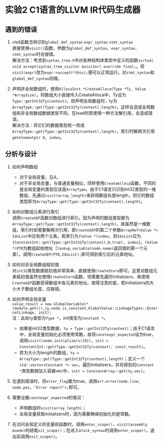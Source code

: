 # 实验2  C1语言的LLVM IR代码生成器

## 遇到的错误
1. visit函数怎样识别`global_def_syntax` `expr_syntax` `stmt_syntax`  
直接使用`visit()`函数，参数为`global_def_syntax`、`expr_syntax`、`stmt_syntax`时会报错。  
解决方法：考虑到`syntax_tree.h`中对各种结构体类型中定义的函数`virtual void accept(syntax_tree_visitor &visitor) override final;`。将`visit(expr)`改为`expr->accept(*this);`便可以正常运行。对`stmt_syntax`和`global_def_syntax`同理。

2. 声明非全局数组时，使用`AllocaInst *CreateAlloca(Type *Ty, Value *ArraySize)`，将数组大小直接传入CreateAlloca中，Ty设为`Type::getInt32Ty(context)`。但声明全局数组时，ty为`ArrayType::get(Type::getInt32Ty(context),length)`。这样会造成全局数组和非全局数组数据类型不同，在load时若使用一种方法解引用，会造成错误。  
解决方法：将它们的数据类型统一改成`ArrayType::get(Type::getInt32Ty(context),length)`，索引时解两次引用`getelementptr 0, index`。


## 分析与设计
1. 如何声明数组 
    * 对于全局变量，见4。
    * 对于非全局变量，与普通变量相似，同样使用`CreateAlloca`函数，不同的是全局变量的类型应该是`ArrayType`。由于C1语言只识别int32类型的一维数组，先通过`visit(array_length)`来获得数组长度length，则它的数组类型即为`ArrayType::get(Type::getInt32Ty(context),length)`。

2. 如何对数组元素进行索引  
调用`CreateGEP`函数对数组进行索引。因为声明的数组类型都为`ArrayType::get(Type::getInt32Ty(context),length)`，故虽然是一维数组，索引时却需要解两次引用，即`CreateGEP`的第二个参数`ArrayRef<Value *> IdxList`中应有两个元素。若索引为`(Value *)index`，则`IdxList`应为`{ConstantInt::get(Type::getInt32Ty(context),0,true), index}`。`(Value *)PTR`为数组起始地址（`lookup_variable(node.name)`返回值的第一个元素）。调用`CreateGEP(PTR,IdxList);`即可得到索引后的元素地址。

3. 如何对非全局数组赋初值  
对`int32`类型数据赋初值非常简单，直接使用`CreateStore`即可。这里对数组元素赋初值虽然也使用`CreateStore`函数，但需要先遍历Initializers，再使用`CreateGEP`函数获得数组中各元素的地址。值得注意的是，若Initializers的大小大于数组长度，应报错。     

4. 如何声明全局变量  
`value_result = new GlobalVariable(*(module.get()),ty,node.is_constant,GlobalValue::LinkageTypes::ExternalLinkage, init);`   
注：此处ty类型为`Type *`，init类型为`Constant *`。  
    * 如果是int32类型数据，`ty = Type::getInt32Ty(context)`；由于C1语言中，全局变量初始化必须使用常数，故将`constexpr_expected`设为true，调用`visit((node.initializers)[0])`，`init = ConstantInt::get(Type::getInt32Ty(context), const_result)`。
    * 若为大小为length的数组，`ty = ArrayType::get(Type::getInt32Ty(context),length)`；定义一个`std::vector<Constant *> vec`，遍历Initializers，并将得到的`Constant *`类型数据加入容器vec中，`init = ConstantArray::get(ty,vec)`。

5. 在遇到错误时，将`error_flag`置为true，调用`err.error(node.line, node.pos, "Error report");`即可。

6. 需要设置`constexpr_expected`的情况：  
    * 声明数组时`visit(array_length)`；
    * 全局变量获取initializers时，因为需要确保初始化的是常数。

7. 在访问全局定义的变量和函数时，调用`enter_scope()`，`visit(assembly &node)`的结尾`xit_scope()`；在进入`block_syntax`时调用`enter_scope()`，退出前调用`exit_scope()`。

